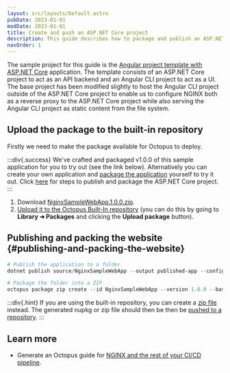 ```yaml
---
layout: src/layouts/Default.astro
pubDate: 2023-01-01
modDate: 2023-01-01
title: Create and push an ASP.NET Core project
description: This guide describes how to package and publish an ASP.NET Core project to Octopus from your development workstation.
navOrder: 1
---
```


The sample project for this guide is the [Angular project template with ASP.NET Core](https://docs.microsoft.com/en-us/aspnet/core/client-side/spa/angular?view=aspnetcore-2.1) application. The template consists of an ASP.NET Core project to act as an API backend and an Angular CLI project to act as a UI. The base project has been modified slightly to host the Angular CLI project outside of the ASP.NET Core project to enable us to configure NGINX both as a reverse proxy to the ASP.NET Core project while also serving the Angular CLI project as static content from the file system.

## Upload the package to the built-in repository

Firstly we need to make the package available for Octopus to deploy.

:::div{.success}
We've crafted and packaged v1.0.0 of this sample application for you to try out (see the link below). Alternatively you can create your own application and [package the application](/docs/packaging-applications) yourself to try it out. Click [here](#publishing-and-packing-the-website) for steps to publish and package the ASP.NET Core project.
:::

1. Download [NginxSampleWebApp.1.0.0.zip](/docs/attachments/nginxsamplewebapp.1.0.0.zip).
2. [Upload it to the Octopus Built-In repository](/docs/packaging-applications/package-repositories/built-in-repository/#pushing-packages-to-the-built-in-repository) (you can do this by going to **Library ➜ Packages** and clicking the **Upload package** button).

## Publishing and packing the website {#publishing-and-packing-the-website}

```powershell
# Publish the application to a folder
dotnet publish source/NginxSampleWebApp --output published-app --configuration Release

# Package the folder into a ZIP
octopus package zip create --id NginxSampleWebApp --version 1.0.0 --base-path published-app
```

:::div{.hint}
If you are using the built-in repository, you can create a [zip file](/docs/packaging-applications/create-packages/octopus-cli#create-zip-packages) instead. The generated nupkg or zip file should then be then be [pushed to a repository](/docs/packaging-applications/package-repositories).
:::

## Learn more

- Generate an Octopus guide for [NGINX and the rest of your CI/CD pipeline](https://octopus.com/docs/guides?destination=NGINX).
